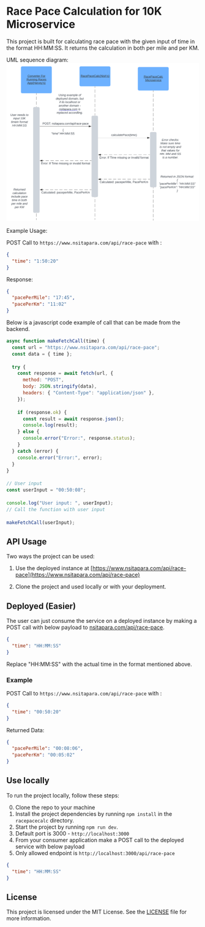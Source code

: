 # Race Pace Calculation for 10K Microservice

This project is built for calculating race pace with the given input of time in the format HH:MM:SS. It returns the calculation in both per mile and per KM.

UML sequence diagram:
![alt text](<UML Sequence Assignment 8.svg>)

Example Usage:

POST Call to `https://www.nsitapara.com/api/race-pace` with :

```json
{
  "time": "1:50:20"
}
```

Response:

```json
{
  "pacePerMile": "17:45",
  "pacePerKm": "11:02"
}
```
Below is a javascript code example of call that can be made from the backend.
```javascript
async function makeFetchCall(time) {
  const url = "https://www.nsitapara.com/api/race-pace";
  const data = { time };

  try {
    const response = await fetch(url, {
      method: "POST",
      body: JSON.stringify(data),
      headers: { "Content-Type": "application/json" },
    });

    if (response.ok) {
      const result = await response.json();
      console.log(result);
    } else {
      console.error("Error:", response.status);
    }
  } catch (error) {
    console.error("Error:", error);
  }
}

// User input
const userInput = "00:50:08";

console.log("User input: ", userInput);
// Call the function with user input

makeFetchCall(userInput);
```

## API Usage

Two ways the project can be used:

1. Use the deployed instance at [https://www.nsitapara.com/api/race-pace](https://www.nsitapara.com/api/race-pace)

2. Clone the project and used locally or with your deployment.

## Deployed (Easier)

The user can just consume the service on a deployed instance by making a POST call with below payload to [nsitapara.com/api/race-pace](https://www.nsitapara.com/api/race-pace).

```json
{
  "time": "HH:MM:SS"
}
```

Replace "HH:MM:SS" with the actual time in the format mentioned above.

### Example

POST Call to `https://www.nsitapara.com/api/race-pace` with :

```json
{
  "time": "00:50:20"
}
```

Returned Data:

```json
{
  "pacePerMile": "00:08:06",
  "pacePerKm": "00:05:02"
}
```

## Use locally

To run the project locally, follow these steps:

0. Clone the repo to your machine
1. Install the project dependencies by running `npm install` in the `racepacecalc` directory.
2. Start the project by running `npm run dev`.
3. Default port is 3000 - `http://localhost:3000`
4. From your consumer application make a POST call to the deployed service with below payload
5. Only allowed endpoint is `http://localhost:3000/api/race-pace`

```json
{
  "time": "HH:MM:SS"
}
```

## License

This project is licensed under the MIT License. See the [LICENSE](./LICENSE) file for more information.
